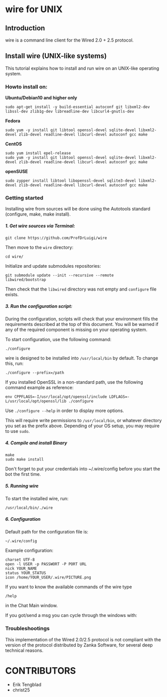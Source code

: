 # wire for UNIX

## Introduction

wire is a command line client for the Wired 2.0 + 2.5 protocol.

## Install wire (UNIX-like systems)

This tutorial explains how to install and run wire on an UNIX-like operating system.

### Howto install on:

**Ubuntu/Debian10 and higher only**

	sudo apt-get install -y build-essential autoconf git libxml2-dev libssl-dev zlib1g-dev libreadline-dev libcurl4-gnutls-dev

**Fedora**
	
	sudo yum -y install git libtool openssl-devel sqlite-devel libxml2-devel zlib-devel readline-devel libcurl-devel autoconf gcc make

**CentOS**

	sudo yum install epel-release
	sudo yum -y install git libtool openssl-devel sqlite-devel libxml2-devel zlib-devel readline-devel libcurl-devel autoconf gcc make

**openSUSE**

	sudo zypper install libtool libopenssl-devel sqlite3-devel libxml2-devel zlib-devel readline-devel libcurl-devel autoconf gcc make
	
### Getting started

Installing wire from sources will be done using the Autotools standard (configure, make, make install).

##### 1. Get wire sources via Terminal:

	git clone https://github.com/ProfDrLuigi/wire

Then move to the `wire` directory:

	cd wire/

Initialize and update submodules repositories:

	git submodule update --init --recursive --remote
	libwired/bootstrap

Then check that the `libwired` directory was not empty and `configure` file exists.

##### 3. Run the configuration script:

During the configuration, scripts will check that your environment fills the requirements described at the top of this document. You will be warned if any of the required component is missing on your operating system.

To start configuration, use the following command:

	./configure

wire is designed to be installed into `/usr/local/bin` by default. To change this, run:

	./configure --prefix=/path	

If you installed OpenSSL in a non-standard path, use the following command example as reference:

	env CPPFLAGS=-I/usr/local/opt/openssl/include LDFLAGS=-L/usr/local/opt/openssl/lib ./configure

Use `./configure --help` in order to display more options.

This will require write permissions to `/usr/local/bin`, or whatever directory you set as the prefix above. Depending of your OS setup, you may require to use `sudo`.

##### 4. Compile and install Binary
	make
	sudo make install
	
Don't forget to put your credentials into ~/.wire/config before you start the bot the first time.

##### 5. Running wire

To start the installed wire, run:

	/usr/local/bin/./wire

##### 6. Configuration

Default path for the configuration file is:

	~/.wire/config
	
Example configuration:

	charset UTF-8
	open -l USER -p PASSWORT -P PORT URL
	nick YOUR_NAME
	status YOUR_STATUS
	icon /home/YOUR_USER/.wire/PICTURE.png
	
If you want to know the available commands of the wire type

	/help
	
in the Chat Main window.

If you got/send a msg you can cycle through the windows with:

### Troubleshootings

This implementation of the Wired 2.0/2.5 protocol is not compliant with the version of the protocol distributed by Zanka Software, for several deep technical reasons.

CONTRIBUTORS
============

- Erik Tengblad
- christ25
